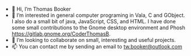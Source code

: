 - 👋 Hi, I’m Thomas Booker
- 👀 I’m interested in general computer programing in Vala, C and GObject. I also do a small bit of java, JavaScript, CSS, and HTML.
I have done some small contributions to the Gnome desktop environment and Phosh https://gitlab.gnome.org/CoderThomasB.
- 💞️ I’m looking to collaborate on small, interesting and useful projects.
- 📫 You can contact me by sending an email to tw.booker@outlook.com
